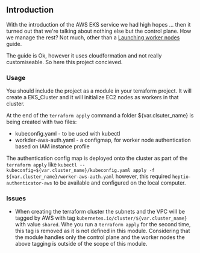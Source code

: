 ## Introduction

With the introduction of the AWS EKS service we had high hopes ... then it turned out that we're talking about nothing else but the control plane. How we manage the rest? Not much, other than a [Launching worker nodes](https://docs.aws.amazon.com/eks/latest/userguide/launch-workers.html) guide.

The guide is Ok, however it uses cloudformation and not really customiseable. So here this project concieved.

### Usage

You should include the project as a module in your terraform project. It will create a EKS_Cluster and it will initialize EC2 nodes as workers in that cluster. 

At the end of the `terraform apply` command a folder ${var.clsuter_name} is being created with two files:
* kubeconfig.yaml - to be used with kubectl
* workder-aws-auth.yaml - a configmap, for worker node authentication based on IAM instance profile

The authentication config map is deployed onto the cluster as part of the `terraform apply` like `kubectl --kubeconfig=${var.cluster_name}/kubeconfig.yaml apply -f ${var.cluster_name}/worker-aws-auth.yaml` however, this required `heptio-authenticator-aws` to be available and configured on the local computer.

### Issues

* When creating the terraform cluster the subnets and the VPC will be tagged by AWS with tag `kubernetes.io/cluster/${var.cluster_name}` with value `shared`. Whe you run a `terraform apply` for the second time, this tag is removed as it is not defined in this module. Considering that the module handles only the control plane and the worker nodes the above tagging is outside of the scope of this module.